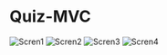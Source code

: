 # Quiz-MVC

![Scren1](Documentation/1.png)
![Scren2](Documentation/2.png)
![Scren3](Documentation/3.png)
![Scren4](Documentation/4.png)